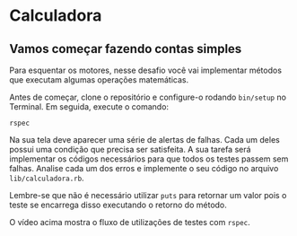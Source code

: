 # Calculadora
## Vamos começar fazendo contas simples
Para esquentar os motores, nesse desafio você vai implementar métodos que executam algumas operações matemáticas.

Antes de começar, clone o repositório e configure-o rodando `bin/setup` no Terminal. Em seguida, execute o comando:

```
rspec
```

Na sua tela deve aparecer uma série de alertas de falhas. Cada um deles possui uma condição que precisa ser satisfeita. A sua tarefa será implementar os códigos necessários para que todos os testes passem sem falhas. Analise cada um dos erros e implemente o seu código no arquivo `lib/calculadora.rb`.

Lembre-se que não é necessário utilizar `puts` para retornar um valor pois o teste se encarrega disso executando o retorno do método.

O vídeo acima mostra o fluxo de utilizações de testes com `rspec`.
